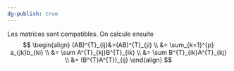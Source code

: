 ```yaml
---
dg-publish: true
---
```


Les matrices sont compatibles. On calcule ensuite
$$
\begin{align}
(AB)^{T}_{ij}&=(AB)^{T}_{ji} \\
&= \sum_{k=1}^{p} a_{jk}b_{ki} \\
&= \sum A^{T}_{kj}B^{T}_{ik} \\
&= \sum B^{T}_{ik}A^{T}_{kj} \\
&= (B^{T}A^{T})_{ij}
\end{align}
$$
